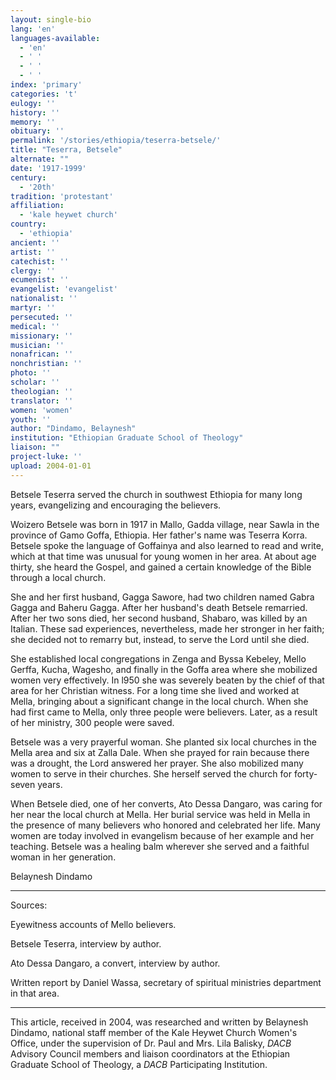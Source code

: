 ```yaml
---
layout: single-bio
lang: 'en'
languages-available:
  - 'en'
  - ' '
  - ' '
  - ' '
index: 'primary'
categories: 't'
eulogy: ''
history: ''
memory: ''
obituary: ''
permalink: '/stories/ethiopia/teserra-betsele/'
title: "Teserra, Betsele"
alternate: ""
date: '1917-1999'
century:
  - '20th'
tradition: 'protestant'
affiliation:
  - 'kale heywet church'
country:
  - 'ethiopia'
ancient: ''
artist: ''
catechist: ''
clergy: ''
ecumenist: ''
evangelist: 'evangelist'
nationalist: ''
martyr: ''
persecuted: ''
medical: ''
missionary: ''
musician: ''
nonafrican: ''
nonchristian: ''
photo: ''
scholar: ''
theologian: ''
translator: ''
women: 'women'
youth: ''
author: "Dindamo, Belaynesh"
institution: "Ethiopian Graduate School of Theology"
liaison: ""
project-luke: ''
upload: 2004-01-01
---
```




Betsele Teserra served the church in southwest Ethiopia for many long years, evangelizing and encouraging the believers.

Woizero Betsele was born in 1917 in Mallo, Gadda village, near Sawla in the province of Gamo Goffa, Ethiopia.  Her father's name was Teserra Korra.  Betsele spoke the language of Goffainya and also learned to read and write, which at that time was unusual for young women in her area.  At about age thirty, she heard the Gospel, and gained a certain knowledge of the Bible through a local church.

She and her first husband, Gagga Sawore, had two children named Gabra Gagga and Baheru Gagga.  After her husband's death Betsele remarried. After her two sons died, her second husband, Shabaro, was killed by an Italian.  These sad experiences, nevertheless,  made her stronger in her faith; she decided not to remarry but, instead, to serve the Lord until she died.

She established local congregations in Zenga and Byssa Kebeley, Mello Gerffa, Kucha, Wagesho, and finally in the Goffa area where she mobilized women very effectively.  In l950 she was severely beaten by the chief of that area for her Christian witness.  For a long time she lived and worked at Mella, bringing about a significant change in the local church.  When she had first came to Mella, only three people were believers.  Later, as a result of her ministry, 300 people were saved.

Betsele was a very prayerful woman.  She planted six local churches in the Mella area and six at Zalla Dale.  When she prayed for rain because there was a drought, the Lord answered her prayer.  She also mobilized many women to serve in their churches.  She herself served the church for forty-seven years.

When Betsele died, one of her converts, Ato Dessa Dangaro, was caring for her near the local church at Mella.  Her burial service was held in Mella in the presence of many believers who honored and celebrated her life. Many women are today involved in evangelism because of her example and her teaching.  Betsele was a healing balm wherever she served and a faithful woman in her generation.

Belaynesh Dindamo

---

Sources:

Eyewitness accounts of Mello believers.

Betsele Teserra, interview by author.

Ato Dessa Dangaro, a convert, interview by author.

Written report by Daniel Wassa, secretary of spiritual ministries department in that area.

---

This article, received in 2004, was researched and written by Belaynesh Dindamo, national staff member of the Kale Heywet Church Women's Office, under the supervision of Dr. Paul and Mrs. Lila Balisky, *DACB* Advisory Council members and liaison coordinators at the Ethiopian Graduate School of Theology, a *DACB* Participating Institution.
